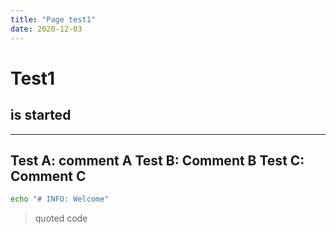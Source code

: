 ```yaml
---
title: "Page test1"
date: 2020-12-03
---
```


# Test1

## is started

---
Test A: comment A
Test B: Comment B
Test C: Comment C
---

```bash
echo "# INFO: Welcome"
```

> quoted code
